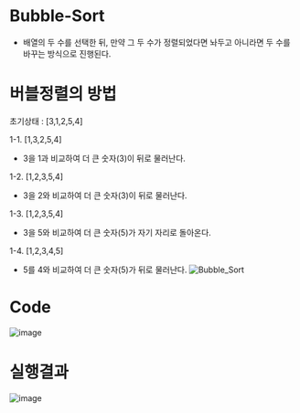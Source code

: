 # Bubble-Sort
- 배열의 두 수를 선택한 뒤, 만약 그 두 수가 정렬되었다면 놔두고 아니라면 두 수를 바꾸는 방식으로 진행된다.

# 버블정렬의 방법
 
 초기상태 : [3,1,2,5,4]
 
1-1. [1,3,2,5,4]
- 3을 1과 비교하여 더 큰 숫자(3)이 뒤로 물러난다.

1-2. [1,2,3,5,4]
- 3을 2와 비교하여 더 큰 숫자(3)이 뒤로 물러난다.

1-3. [1,2,3,5,4]
- 3을 5와 비교하여 더 큰 숫자(5)가 자기 자리로 돌아온다.

1-4. [1,2,3,4,5]
- 5를 4와 비교하여 더 큰 숫자(5)가 뒤로 물러난다.
![Bubble_Sort](https://user-images.githubusercontent.com/122009563/223409918-e4c9dd25-4534-4a76-95bd-b68e88d32706.gif)

# Code
![image](https://user-images.githubusercontent.com/122009563/223409342-fdb8fe1e-dfda-4380-be77-8562e1390e9b.png)

# 실행결과
![image](https://user-images.githubusercontent.com/122009563/223409295-4d34bed4-4646-43b0-876f-0c82e5f49ab1.png)

